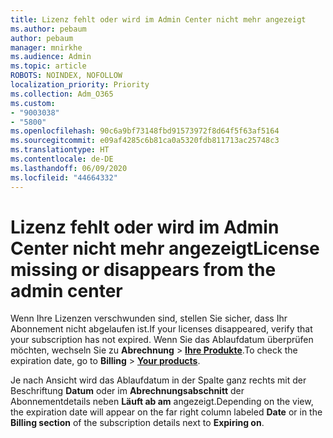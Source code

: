 ```yaml
---
title: Lizenz fehlt oder wird im Admin Center nicht mehr angezeigt
ms.author: pebaum
author: pebaum
manager: mnirkhe
ms.audience: Admin
ms.topic: article
ROBOTS: NOINDEX, NOFOLLOW
localization_priority: Priority
ms.collection: Adm_O365
ms.custom:
- "9003038"
- "5800"
ms.openlocfilehash: 90c6a9bf73148fbd91573972f8d64f5f63af5164
ms.sourcegitcommit: e09af4285c6b81ca0a5320fdb811713ac25748c3
ms.translationtype: HT
ms.contentlocale: de-DE
ms.lasthandoff: 06/09/2020
ms.locfileid: "44664332"
---
```

# <a name="license-missing-or-disappears-from-the-admin-center"></a><span data-ttu-id="c508f-102">Lizenz fehlt oder wird im Admin Center nicht mehr angezeigt</span><span class="sxs-lookup"><span data-stu-id="c508f-102">License missing or disappears from the admin center</span></span>


<span data-ttu-id="c508f-103">Wenn Ihre Lizenzen verschwunden sind, stellen Sie sicher, dass Ihr Abonnement nicht abgelaufen ist.</span><span class="sxs-lookup"><span data-stu-id="c508f-103">If your licenses disappeared, verify that your subscription has not expired.</span></span> <span data-ttu-id="c508f-104">Wenn Sie das Ablaufdatum überprüfen möchten, wechseln Sie zu **Abrechnung**  >  **[Ihre Produkte](https://go.microsoft.com/fwlink/p/?linkid=842054)**.</span><span class="sxs-lookup"><span data-stu-id="c508f-104">To check the expiration date, go to  **Billing**  >  **[Your products](https://go.microsoft.com/fwlink/p/?linkid=842054)**.</span></span>  

<span data-ttu-id="c508f-105">Je nach Ansicht wird das Ablaufdatum in der Spalte ganz rechts mit der Beschriftung **Datum** oder im **Abrechnungsabschnitt** der Abonnementdetails neben **Läuft ab am** angezeigt.</span><span class="sxs-lookup"><span data-stu-id="c508f-105">Depending on the view, the expiration date will appear on the far right column labeled  **Date**  or in the  **Billing section**  of the subscription details next to  **Expiring on**.</span></span>
